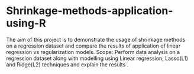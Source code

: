 # Shrinkage-methods-application-using-R

The aim of this project is to demonstrate the usage of shrinkage methods on a regression dataset and compare the results of application of linear regression vs regularization models.
Scope:
Perform data analysis on a regression dataset along with modelling using Linear regression, Lasso(L1) and Ridge(L2) techniques and explain the results .

